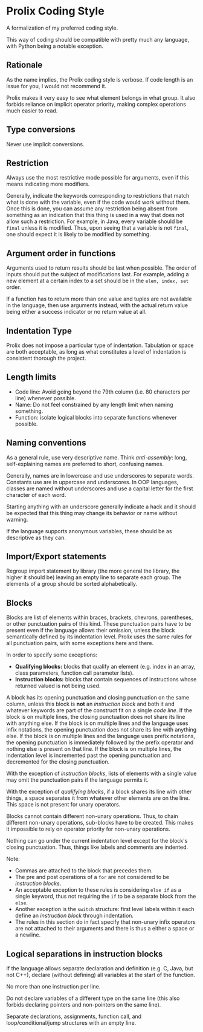 # Prolix Coding Style
A formalization of my preferred coding style.

This way of coding should be compatible with pretty much any language, with
Python being a notable exception.

## Rationale
As the name implies, the Prolix coding style is verbose. If code length is an
issue for you, I would not recommend it.

Prolix makes it very easy to see what element belongs in what group. It also
forbids reliance on implicit operator priority, making complex operations much
easier to read.

## Type conversions
Never use implicit conversions.

## Restriction
Always use the most restrictive mode possible for arguments, even if this means
indicating more modifiers.

Generally, indicate the keywords corresponding to restrictions that match what
is done with the variable, even if the code would work without them. Once this
is done, you can assume any restriction being absent from something as an
indication that this thing is used in a way that does not allow such a
restriction. For example, in Java, every variable should be `final` unless it
is modified.  Thus, upon seeing that a variable is not `final`, one should
expect it is likely to be modified by something.

## Argument order in functions
Arguments used to return results should be last when possible. The order of
inputs should put the subject of modifications last. For example, adding a new
element at a certain index to a set should be in the `elem, index, set` order.

If a function has to return more than one value and tuples are not available in
the language, then use arguments instead, with the actual return value being
either a success indicator or no return value at all.

## Indentation Type
Prolix does not impose a particular type of indentation. Tabulation or space
are both acceptable, as long as what constitutes a level of indentation is
consistent thorough the project.

## Length limits
* Code line: Avoid going beyond the 79th column (i.e. 80 characters per line)
  whenever possible.
* Name: Do not feel constrained by any length limit when naming something.
* Function: isolate logical blocks into separate functions whenever possible.

## Naming conventions
As a general rule, use very descriptive name. Think *anti-assembly*: long,
self-explaining names are preferred to short, confusing names.

Generally, names are in lowercase and use underscores to separate words.
Constants use are in uppercase and underscores.
In OOP languages, classes are named without underscores and use a capital
letter for the first character of each word.

Starting anything with an underscore generally indicate a hack and it should be
expected that this thing may change its behavior or name without warning.

If the language supports anonymous variables, these should be as descriptive as
they can.

## Import/Export statements
Regroup import statement by library (the more general the library, the higher
it should be) leaving an empty line to separate each group. The elements of a
group should be sorted alphabetically.

## Blocks
Blocks are list of elements within braces, brackets, chevrons, parentheses, or
other punctuation pairs of this kind. These punctuation pairs have to be
present even if the language allows their omission, unless the block
semantically defined by its indentation level. Prolix uses the same rules for
all punctuation pairs, with some exceptions here and there.

In order to specify some exceptions:
* **Qualifying blocks:** blocks that qualify an element (e.g. index in an array,
  class parameters, function call parameter lists).
* **Instruction blocks:** blocks that contain sequences of instructions whose
  returned valued is not being used.

A block has its opening punctuation and closing punctuation on the same column,
unless this block is **not** an *instruction block* and both it and whatever
keywords are part of the construct fit on a single *code line*.
If the block is on multiple lines, the closing punctuation does not
share its line with anything else. If the block is on multiple lines and the
language uses infix notations, the opening punctuation does not share its line
with anything else.  If the block is on multiple lines and the language uses
prefix notations, the opening punctuation is immediately followed by the prefix
operator and nothing else is present on that line.  If the block is on multiple
lines, the indentation level is incremented past the opening punctuation and
decremented for the closing punctuation.

With the exception of *instruction blocks*, lists of elements with a single
value may omit the punctuation pairs if the language permits it.

With the exception of *qualifying blocks*, if a block shares its line with
other things, a space separates it from whatever other elements are on the
line. This space is not present for unary operators.

Blocks cannot contain different non-unary operations. Thus, to chain different
non-unary operations, sub-blocks have to be created. This makes it impossible to
rely on operator priority for non-unary operations.

Nothing can go under the current indentation level except for the block's
closing punctuation. Thus, things like labels and comments are indented.

Note:
* Commas are attached to the block that precedes them.
* The pre and post operations of a `for` are not considered to be *instruction
  blocks*.
* An acceptable exception to these rules is considering `else if` as a single
  keyword, thus not requiring the `if` to be a separate block from the `else`.
* Another exception is the `switch` structure: first level labels within it
  each define an *instruction block* through indentation.
* The rules in this section do in fact specify that non-unary infix operators
  are not attached to their arguments and there is thus a either a space or a
  newline.

## Logical separations in instruction blocks
If the language allows separate declaration and definition (e.g. C, Java, but
not C++), declare (without defining) all variables at the start of the function.

No more than one instruction per line.

Do not declare variables of a different type on the same line (this also
forbids declaring pointers and non-pointers on the same line).

Separate declarations, assignments, function call, and loop/conditional/jump
structures with an empty line.
